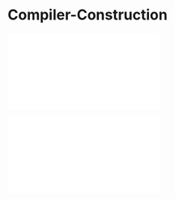 # Compiler-Construction

![Chapter 1 : Introduction](./Notes/introduction.markdown)

![Chapter 2 : Language Translation](./Notes/languageTranslation.markdown)
